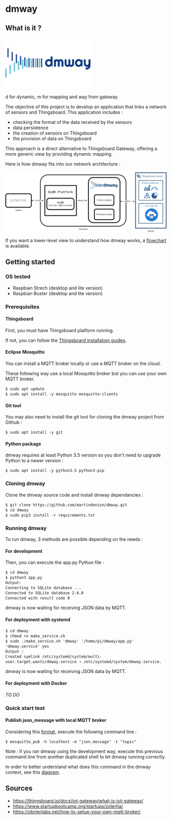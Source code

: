 # dmway

## What is it ?

<img src="./img/dmway2.png?raw=true" width="265" height="159">

d for dynamic, m for mapping and way from gateway.

The objective of this project is to develop an application that links a network of sensors and Thingsboard.
This application includes :
- checking the format of the data received by the sensors
- data persistence
- the creation of sensors on Thingsboard
- the provision of data on Thingsboard

This approach is a direct alternative to Thingsboard Gateway, offering a more generic view by providing dynamic mapping.

Here is how dmway fits into our network architecture :

<img src="./img/Zolertia-DMWAY-Thingsboard.jpg?raw=true">

If you want a lower-level view to understand how dmway works, a [flowchart](https://github.com/martindenion/dmway/wiki/dmway-flowchart) is available.

## Getting started

### OS tested

* Raspbian Strech (desktop and lite version)
* Raspbian Buster (desktop and lite version)

### Prerequisites

#### Thingsboard

First, you must have Thingsboard platform running.

If not, you can follow the [Thingsboard installation guides](https://thingsboard.io/docs/guides/#AnchorIDInstallationGuides).

#### Eclipse Mosquitto

You can install a MQTT broker locally or use a MQTT broker on the cloud.

These following way use a local Mosquitto broker but you can use your own MQTT broker.

```
$ sudo apt update
$ sudo apt install -y mosquitto mosquitto-clients
```

#### Git tool

You may also need to install the git tool for cloning the dmway project from Github :

```
$ sudo apt install -y git
```

#### Python package

dmway requires at least Python 3.5 version so you don't need to upgrade Python to a newer version : 

```
$ sudo apt install -y python3.5 python3-pip
```

### Cloning dmway

Clone the dmway source code and install dmway dependancies : 
```
$ git clone https://github.com/martindenion/dmway.git
$ cd dmway
$ sudo pip3 install -r requirements.txt
```

### Running dmway 

To run dmway, 3 methods are possible depending on the needs : 

#### For development 

Then, you can execute the app.py Python file :
```
$ cd dmway
$ python3 app.py
Output: 
Connecting to SQLite database ...
Connected to SQLite database 2.6.0
Connected with result code 0
```
dmway is now waiting for receiving JSON data by MQTT.

#### For deployment with systemd

```
$ cd dmway
$ chmod +x make_service.sh
$ sudo ./make_service.sh 'dmway' '/home/pi/dmway/app.py' 'dmway.service' yes
Output :
Created symlink /etc/systemd/system/multi-user.target.wants/dmway.service → /etc/systemd/system/dmway.service.
```
dmway is now waiting for receiving JSON data by MQTT.

#### For deployment with Docker

*TO DO*

### Quick start test

#### Publish json_message with local MQTT broker

Considering this [format](https://github.com/martindenion/dmway/wiki/JSON-message-and-topic-format), execute the following command line :

```
$ mosquitto_pub -h localhost -m "json_message" -t "topic"
```

Note : if you ran dmway using the development way, execute this previous command line from another duplicated shell to let dmway running correctly.

In order to better understand what does this command in the dmway context, see this [diagram](https://github.com/martindenion/dmway/wiki/Pub-and-Sub-command-around-dmway).

## Sources

* https://thingsboard.io/docs/iot-gateway/what-is-iot-gateway/
* https://www.startupbootcamp.org/startups/zolertia/
* https://obrienlabs.net/how-to-setup-your-own-mqtt-broker/

